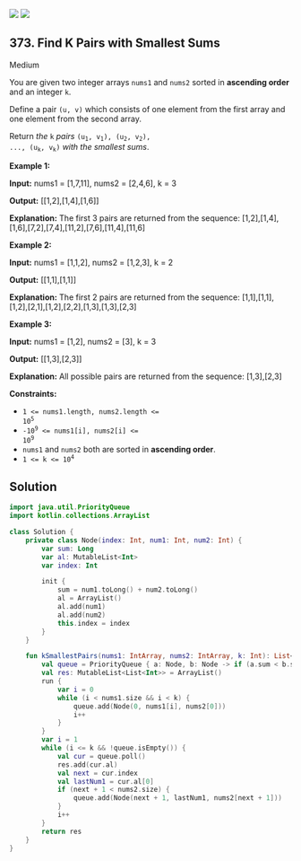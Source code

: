 [![](https://img.shields.io/github/stars/javadev/LeetCode-in-Kotlin?label=Stars&style=flat-square)](https://github.com/javadev/LeetCode-in-Kotlin)
[![](https://img.shields.io/github/forks/javadev/LeetCode-in-Kotlin?label=Fork%20me%20on%20GitHub%20&style=flat-square)](https://github.com/javadev/LeetCode-in-Kotlin/fork)

## 373\. Find K Pairs with Smallest Sums

Medium

You are given two integer arrays `nums1` and `nums2` sorted in **ascending order** and an integer `k`.

Define a pair `(u, v)` which consists of one element from the first array and one element from the second array.

Return _the_ `k` _pairs_ <code>(u<sub>1</sub>, v<sub>1</sub>), (u<sub>2</sub>, v<sub>2</sub>), ..., (u<sub>k</sub>, v<sub>k</sub>)</code> _with the smallest sums_.

**Example 1:**

**Input:** nums1 = [1,7,11], nums2 = [2,4,6], k = 3

**Output:** [[1,2],[1,4],[1,6]]

**Explanation:** The first 3 pairs are returned from the sequence: [1,2],[1,4],[1,6],[7,2],[7,4],[11,2],[7,6],[11,4],[11,6]

**Example 2:**

**Input:** nums1 = [1,1,2], nums2 = [1,2,3], k = 2

**Output:** [[1,1],[1,1]]

**Explanation:** The first 2 pairs are returned from the sequence: [1,1],[1,1],[1,2],[2,1],[1,2],[2,2],[1,3],[1,3],[2,3]

**Example 3:**

**Input:** nums1 = [1,2], nums2 = [3], k = 3

**Output:** [[1,3],[2,3]]

**Explanation:** All possible pairs are returned from the sequence: [1,3],[2,3]

**Constraints:**

*   <code>1 <= nums1.length, nums2.length <= 10<sup>5</sup></code>
*   <code>-10<sup>9</sup> <= nums1[i], nums2[i] <= 10<sup>9</sup></code>
*   `nums1` and `nums2` both are sorted in **ascending order**.
*   <code>1 <= k <= 10<sup>4</sup></code>

## Solution

```kotlin
import java.util.PriorityQueue
import kotlin.collections.ArrayList

class Solution {
    private class Node(index: Int, num1: Int, num2: Int) {
        var sum: Long
        var al: MutableList<Int>
        var index: Int

        init {
            sum = num1.toLong() + num2.toLong()
            al = ArrayList()
            al.add(num1)
            al.add(num2)
            this.index = index
        }
    }

    fun kSmallestPairs(nums1: IntArray, nums2: IntArray, k: Int): List<List<Int>> {
        val queue = PriorityQueue { a: Node, b: Node -> if (a.sum < b.sum) -1 else 1 }
        val res: MutableList<List<Int>> = ArrayList()
        run {
            var i = 0
            while (i < nums1.size && i < k) {
                queue.add(Node(0, nums1[i], nums2[0]))
                i++
            }
        }
        var i = 1
        while (i <= k && !queue.isEmpty()) {
            val cur = queue.poll()
            res.add(cur.al)
            val next = cur.index
            val lastNum1 = cur.al[0]
            if (next + 1 < nums2.size) {
                queue.add(Node(next + 1, lastNum1, nums2[next + 1]))
            }
            i++
        }
        return res
    }
}
```